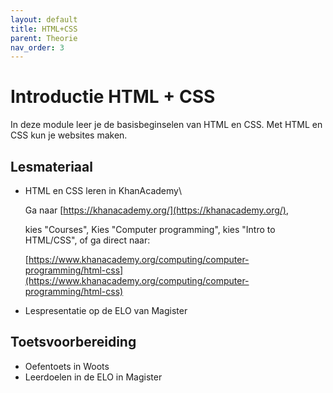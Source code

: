 ```yaml
---
layout: default
title: HTML+CSS
parent: Theorie
nav_order: 3
---
```


# Introductie HTML + CSS

In deze module leer je de basisbeginselen van HTML en CSS. Met HTML en CSS kun je websites maken.

## Lesmateriaal

* HTML en CSS leren in KhanAcademy\

  Ga naar [https://khanacademy.org/](https://khanacademy.org/),

  kies "Courses", Kies "Computer programming", kies "Intro to HTML/CSS", of ga direct naar:

  [https://www.khanacademy.org/computing/computer-programming/html-css](https://www.khanacademy.org/computing/computer-programming/html-css)

* Lespresentatie op de ELO van Magister

## Toetsvoorbereiding

* Oefentoets in Woots
* Leerdoelen in de ELO in Magister

